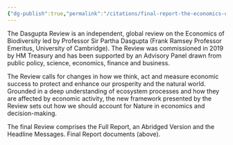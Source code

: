 ```yaml
---
{"dg-publish":true,"permalink":"/citations/final-report-the-economics-of-biodiversity-the-dasgupta-review-hm-treasury/","created":"2025-10-10T16:46:57.889+01:00","updated":"2025-10-10T16:46:57.962+01:00"}
---
```


The Dasgupta Review is an independent, global review on the Economics of Biodiversity led by Professor Sir Partha Dasgupta (Frank Ramsey Professor Emeritus, University of Cambridge). The Review was commissioned in 2019 by HM Treasury and has been supported by an Advisory Panel drawn from public policy, science, economics, finance and business.

The Review calls for changes in how we think, act and measure economic success to protect and enhance our prosperity and the natural world. Grounded in a deep understanding of ecosystem processes and how they are affected by economic activity, the new framework presented by the Review sets out how we should account for Nature in economics and decision-making.

The final Review comprises the Full Report, an Abridged Version and the Headline Messages.
Final Report documents (above).